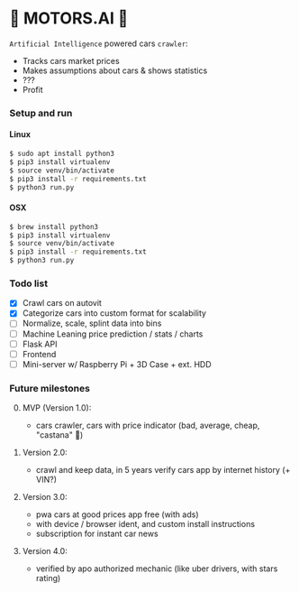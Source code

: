 # 🚙 MOTORS.AI 🧠

`Artificial Intelligence` powered cars `crawler`: 
- Tracks cars market prices
- Makes assumptions about cars & shows statistics
- ???
- Profit

### Setup and run

#### Linux

```zsh
$ sudo apt install python3
$ pip3 install virtualenv
$ source venv/bin/activate
$ pip3 install -r requirements.txt
$ python3 run.py
```

#### OSX

```zsh
$ brew install python3
$ pip3 install virtualenv
$ source venv/bin/activate
$ pip3 install -r requirements.txt
$ python3 run.py
```

### Todo list

-   [x] Crawl cars on autovit
-   [x] Categorize cars into custom format for scalability
-   [ ] Normalize, scale, splint data into bins
-   [ ] Machine Leaning price prediction / stats / charts
-   [ ] Flask API
-   [ ] Frontend
-   [ ] Mini-server w/ Raspberry Pi + 3D Case + ext. HDD

### Future milestones

0. MVP (Version 1.0):

    - cars crawler, cars with price indicator (bad, average, cheap, "castana" 🌰)

1. Version 2.0:

    - crawl and keep data, in 5 years verify cars app by internet history (+ VIN?)

2. Version 3.0:

    - pwa cars at good prices app free (with ads)
    - with device / browser ident, and custom install instructions
    - subscription for instant car news

3. Version 4.0:
    - verified by apo authorized mechanic (like uber drivers, with stars rating)
